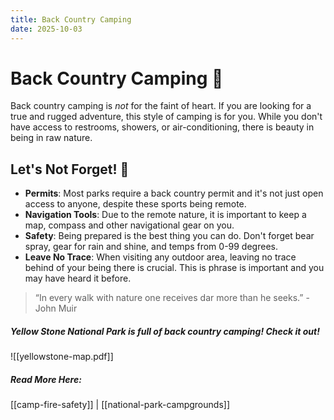 ```yaml
---
title: Back Country Camping
date: 2025-10-03
---
```

# Back Country Camping  🌲

Back country camping is *not* for the faint of heart. If you are looking for a true and rugged adventure, this style of camping is for you. While you don't have access to restrooms, showers, or air-conditioning, there is beauty in being in raw nature. 

## Let's Not Forget!  🚨
- **Permits**: Most parks require a back country permit and it's not just open access to anyone, despite these sports being remote. 
- **Navigation Tools**: Due to the remote nature, it is important to keep a map, compass and other navigational gear on you. 
- **Safety**: Being prepared is the best thing you can do. Don't forget bear spray, gear for rain and shine, and temps from 0-99 degrees. 
- **Leave No Trace**: When visiting any outdoor area, leaving no trace behind of your being there is crucial. This is phrase is important and you may have heard it before. 
 

> “In every walk with nature one receives dar more than he seeks.”  - John Muir


##### Yellow Stone National Park is full of back country camping! Check it out! 
  ![[yellowstone-map.pdf]]
##### Read More Here: 
[[camp-fire-safety]] | [[national-park-campgrounds]]  

